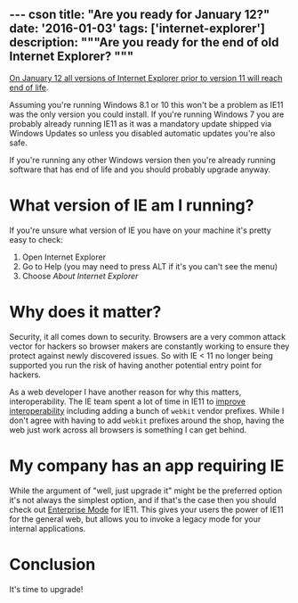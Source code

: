 --- cson
title: "Are you ready for January 12?"
date: '2016-01-03'
tags: ['internet-explorer']
description: """Are you ready for the end of old Internet Explorer?
"""
---

[On January 12 all versions of Internet Explorer prior to version 11 will reach end of life](https://www.microsoft.com/en-us/WindowsForBusiness/End-of-IE-support).

Assuming you're running Windows 8.1 or 10 this won't be a problem as IE11 was the only version you could install. If you're running Windows 7 you are probably already running IE11 as it was a mandatory update shipped via Windows Updates so unless you disabled automatic updates you're also safe.

If you're running any other Windows version then you're already running software that has end of life and you should probably upgrade anyway.

# What version of IE am I running?

If you're unsure what version of IE you have on your machine it's pretty easy to check:

1. Open Internet Explorer
2. Go to Help (you may need to press ALT if it's you can't see the menu)
3. Choose _About Internet Explorer_

# Why does it matter?

Security, it all comes down to security. Browsers are a very common attack vector for hackers so browser makers are constantly working to ensure they protect against newly discovered issues. So with IE < 11 no longer being supported you run the risk of having another potential entry point for hackers.

As a web developer I have another reason for why this matters, interoperability. The IE team spent a lot of time in IE11 to [improve interoperability](https://blogs.msdn.microsoft.com/ie/2014/07/31/the-mobile-web-should-just-work-for-everyone/) including adding a bunch of `webkit` vendor prefixes. While I don't agree with having to add `webkit` prefixes around the shop, having the web just work across all browsers is something I can get behind.

# My company has an app requiring IE <old version here>

While the argument of "well, just upgrade it" might be the preferred option it's not always the simplest option, and if that's the case then you should check out [Enterprise Mode](https://technet.microsoft.com/en-us/library/dn640687.aspx) for IE11. This gives your users the power of IE11 for the general web, but allows you to invoke a legacy mode for your internal applications.

# Conclusion

It's time to upgrade!